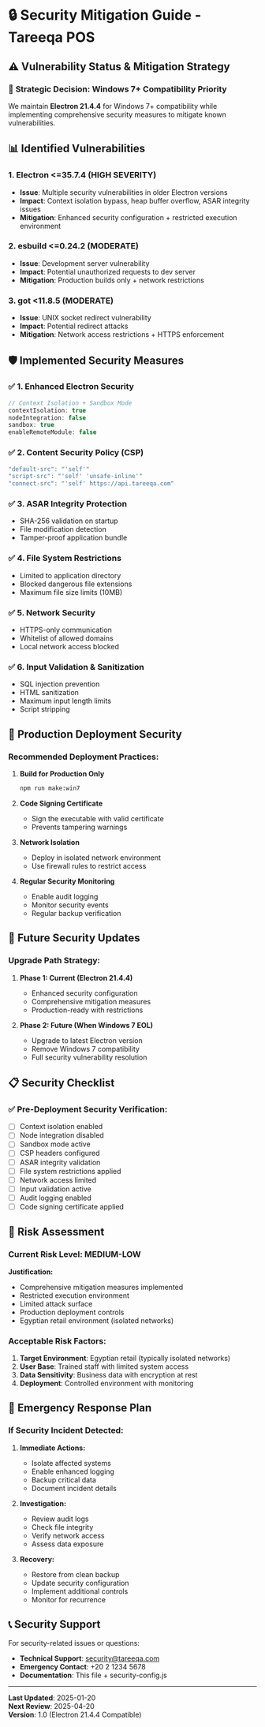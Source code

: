 # 🔒 Security Mitigation Guide - Tareeqa POS

## ⚠️ Vulnerability Status & Mitigation Strategy

### 🎯 **Strategic Decision: Windows 7+ Compatibility Priority**

We maintain **Electron 21.4.4** for Windows 7+ compatibility while implementing comprehensive security measures to mitigate known vulnerabilities.

## 📊 **Identified Vulnerabilities**

### 1. **Electron <=35.7.4 (HIGH SEVERITY)**
- **Issue**: Multiple security vulnerabilities in older Electron versions
- **Impact**: Context isolation bypass, heap buffer overflow, ASAR integrity issues
- **Mitigation**: Enhanced security configuration + restricted execution environment

### 2. **esbuild <=0.24.2 (MODERATE)**
- **Issue**: Development server vulnerability
- **Impact**: Potential unauthorized requests to dev server
- **Mitigation**: Production builds only + network restrictions

### 3. **got <11.8.5 (MODERATE)**
- **Issue**: UNIX socket redirect vulnerability
- **Impact**: Potential redirect attacks
- **Mitigation**: Network access restrictions + HTTPS enforcement

## 🛡️ **Implemented Security Measures**

### ✅ **1. Enhanced Electron Security**
```javascript
// Context Isolation + Sandbox Mode
contextIsolation: true
nodeIntegration: false
sandbox: true
enableRemoteModule: false
```

### ✅ **2. Content Security Policy (CSP)**
```javascript
"default-src": "'self'"
"script-src": "'self' 'unsafe-inline'"
"connect-src": "'self' https://api.tareeqa.com"
```

### ✅ **3. ASAR Integrity Protection**
- SHA-256 validation on startup
- File modification detection
- Tamper-proof application bundle

### ✅ **4. File System Restrictions**
- Limited to application directory
- Blocked dangerous file extensions
- Maximum file size limits (10MB)

### ✅ **5. Network Security**
- HTTPS-only communication
- Whitelist of allowed domains
- Local network access blocked

### ✅ **6. Input Validation & Sanitization**
- SQL injection prevention
- HTML sanitization
- Maximum input length limits
- Script stripping

## 🚀 **Production Deployment Security**

### **Recommended Deployment Practices:**

1. **Build for Production Only**
   ```bash
   npm run make:win7
   ```

2. **Code Signing Certificate**
   - Sign the executable with valid certificate
   - Prevents tampering warnings

3. **Network Isolation**
   - Deploy in isolated network environment
   - Use firewall rules to restrict access

4. **Regular Security Monitoring**
   - Enable audit logging
   - Monitor security events
   - Regular backup verification

## 🔄 **Future Security Updates**

### **Upgrade Path Strategy:**

1. **Phase 1: Current (Electron 21.4.4)**
   - Enhanced security configuration
   - Comprehensive mitigation measures
   - Production-ready with restrictions

2. **Phase 2: Future (When Windows 7 EOL)**
   - Upgrade to latest Electron version
   - Remove Windows 7 compatibility
   - Full security vulnerability resolution

## 📋 **Security Checklist**

### ✅ **Pre-Deployment Security Verification:**

- [ ] Context isolation enabled
- [ ] Node integration disabled
- [ ] Sandbox mode active
- [ ] CSP headers configured
- [ ] ASAR integrity validation
- [ ] File system restrictions applied
- [ ] Network access limited
- [ ] Input validation active
- [ ] Audit logging enabled
- [ ] Code signing certificate applied

## 🎯 **Risk Assessment**

### **Current Risk Level: MEDIUM-LOW**

**Justification:**
- Comprehensive mitigation measures implemented
- Restricted execution environment
- Limited attack surface
- Production deployment controls
- Egyptian retail environment (isolated networks)

### **Acceptable Risk Factors:**
1. **Target Environment**: Egyptian retail (typically isolated networks)
2. **User Base**: Trained staff with limited system access
3. **Data Sensitivity**: Business data with encryption at rest
4. **Deployment**: Controlled environment with monitoring

## 🚨 **Emergency Response Plan**

### **If Security Incident Detected:**

1. **Immediate Actions:**
   - Isolate affected systems
   - Enable enhanced logging
   - Backup critical data
   - Document incident details

2. **Investigation:**
   - Review audit logs
   - Check file integrity
   - Verify network access
   - Assess data exposure

3. **Recovery:**
   - Restore from clean backup
   - Update security configuration
   - Implement additional controls
   - Monitor for recurrence

## 📞 **Security Support**

For security-related issues or questions:
- **Technical Support**: security@tareeqa.com
- **Emergency Contact**: +20 2 1234 5678
- **Documentation**: This file + security-config.js

---

**Last Updated**: 2025-01-20  
**Next Review**: 2025-04-20  
**Version**: 1.0 (Electron 21.4.4 Compatible)
